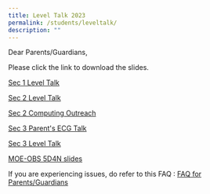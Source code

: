```yaml
---
title: Level Talk 2023
permalink: /students/leveltalk/
description: ""
---
```

Dear Parents/Guardians,

Please click the link to download the slides. 

[Sec 1 Level Talk ](/files/Sec%201%20Level%20Talk%20Slides%2013%20Jan_compressed.pdf)

[Sec 2 Level Talk](/files/Sec%202%20Level%20Talk.pdf)

[Sec 2 Computing Outreach](/files/Sec%202%20Computing%20Outreach.pdf)

[Sec 3 Parent's ECG Talk](/files/Sec%203%20Parent's%20ECG%20Briefing.pdf)

[Sec 3 Level Talk](/files/2023_Sec%203%20Level%20Talk.pdf)

[MOE-OBS 5D4N slides](/files/5D4N%202023%20MOE-OBS%20Parent%20Briefing%20Slides.pdf)

If you are experiencing issues, do refer to this FAQ : [FAQ for Parents/Guardians](/files/Frequently-Asked-Questions-For-Parents.pdf)